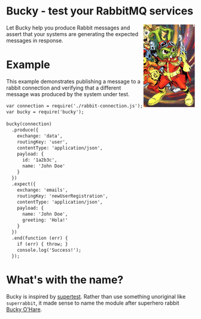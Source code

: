 # Bucky - test your RabbitMQ services

<img align="right" height="220px" src="public/logo.jpg" />
Let Bucky help you produce Rabbit messages and assert that your systems are generating the expected messages in response.

# Example

This example demonstrates publishing a message to a rabbit connection and verifying that a different message was produced by the system under test.

```
var connection = require('./rabbit-connection.js');
var bucky = require('bucky');

bucky(connection)
  .produce({
    exchange: 'data',
    routingKey: 'user',
    contentType: 'application/json',
    payload: {
      id: '1a2b3c',
      name: 'John Doe'
    }
  })
  .expect({
    exchange: 'emails',
    routingKey: 'newUserRegistration',
    contentType: 'application/json',
    payload: {
      name: 'John Doe',
      greeting: 'Hola!'
    }
  })
  .end(function (err) {
    if (err) { throw; }
    console.log('Success!');
  });
```

# What's with the name?

Bucky is inspired by [supertest](https://github.com/tj/supertest). Rather than use something unoriginal like `superrabbit`, it made sense to name the module after superhero rabbit [Bucky O'Hare](http://www.buckyohare.org/).
